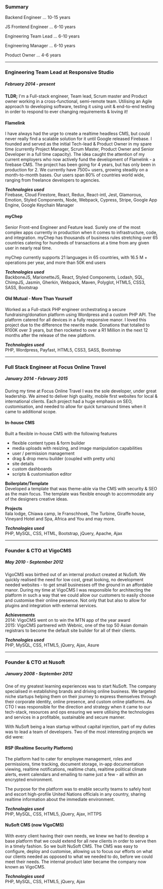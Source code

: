 ### Summary

Backend Engineer ... 10-15 years

JS Frontend Engineer ... 6-10 years

Engineering Team Lead ... 6-10 years

Engineering Manager ... 6-10 years

Product Owner ... 4-6 years

* * *

### Engineering Team Lead at Responsive Studio

##### _February 2014 - present_

**TLDR;** I'm a Full-stack engineer, Team lead, Scrum master and Product owner working in a cross-functional, semi-remote team. Utilising an Agile approach to developing software, testing it using unit & end-to-end testing in order to respond to ever changing requirements & loving it!

#### Flamelink  
I have always had the urge to create a realtime headless CMS, but could never really find a scalable solution for it until Google released Firebase. I founded and served as the initial Tech-lead & Product Owner in my spare time (currently Project Manager, Scrum Master, Product Owner and Senior Developer in a full time capacity). The idea caught the attention of my current employers who now actively fund the development of Flamelink - a firebase CMS. The project has been going for 4 years, but has only been in production for 2. We currently have 7500+ users, growing steadily on a month-to-month bases. Our users span 80% of countries world wide, ranging from freelance developers to agencies.

**_Technologies used_**  
Firebase, Cloud Firestore, React, Redux, React-intl, Jest, Glamorous, Emotion, Styled Components, Node, Webpack, Cypress, Stripe, Google App Engine, Google Keychain Manager

#### myChep  
Senior Front-end Engineer and Feature lead. Surely one of the most complex apps currently in production when it comes to infrastructure, code, and integration. myChep has thousands of business rules stretching over 65 countries catering for hundreds of transactions at a time from any given user in nearly real time.

myChep currently supports 21 languages in 65 countries, with 16.5 M + operations per year, and more than 50K end users

**_Technologies used_**  
BackboneJS, MarionetteJS, React, Styled Components, Lodash, SQL, ChimpJS, Jasmin, Gherkin, Webpack, Maven, Polyglot, HTML5, CSS3, SASS, Bootstrap

#### Old Mutual - More Than Yourself
Worked as a Full-stack PHP engineer orchestrating a secure fundraising/donation platform using Wordpress and a custom PHP API. The platform catered for all devices in a fully responsive manor. I loved this project due to the difference the rewrite made. Donations that totalled to R100K over 3 years, but then rocketed to over a R1 Million in the next 12 months after the release of the new platform.

**_Technologies used_**  
PHP, Wordpress, Payfast, HTML5, CSS3, SASS, Bootstrap

* * *

### Full Stack Engineer at Focus Online Travel

##### January 2014 - February 2015

During my time at Focus Online Travel I was the sole developer, under great leadership. We aimed to deliver high quality, mobile first websites for local & international clients. Each project had a huge emphasis on SEO, customisation, and needed to allow for quick turnaround times when it came to additional scope.

#### In-house CMS

Built a flexible in-house CMS with the following features

*   flexible content types & form builder
*   media uploads with resizing, and image manipulation capabilities
*   user / permission management
*   drag & drop menu builder (coupled with pretty urls)
*   site details
*   custom dashboards
*   scripts & customisation editor

**Boilerplate/Template**  
Developed a template that was theme-able via the CMS with security & SEO as the main focus. The template was flexible enough to accommodate any of the designers creative ideas.

**Projects**  
Ilala lodge, Chiawa camp, le Franschhoek, The Turbine, Giraffe house, Vineyard Hotel and Spa, Africa and You and may more.

**_Technologies used_**  
PHP, MySQL, CSS, HTML, Bootstrap, jQuery, Apache, Ajax

* * *

### Founder & CTO at VigoCMS

##### May 2010 - September 2012

VigoCMS was birthed out of an internal product created at NuSoft. We quickly realised the need for low cost, great looking, no development needed websites - to get small businesses off the ground in an affordable manor. During my time at VigoCMS I was responsible for architecting the platform in such a way that we could allow our customers to easily choose and customise their online presence. Not only that but also to allow for plugins and integration with external services.

**Achievements**  
2014: VigoCMS went on to win the MTN app of the year award  
2015: VigoCMS partnered with Webnic, one of the top 50 Asian domain registrars to become the default site builder for all of their clients.

**_Technologies used_**  
PHP, MySQL, CSS, HTML5, jQuery, Ajax, Asure

* * *

### Founder & CTO at Nusoft

##### January 2008 - September 2012

One of my greatest learning experiences was to start NuSoft. The company specialised in establishing brands and driving online business. We targeted niche startups helping them on their journey to express themselves through their corporate identity, online presence, and custom online platforms. As CTO I was responsible for the direction and strategy when it came to our tech-stack, resources and ops ensuring we were utilising the technologies and services in a profitable, sustainable and secure manner.

With NuSoft being a lean startup without capital injection, part of my duties was to lead a team of developers. Two of the most interesting projects we did were:

#### RSP (Realtime Security Platform)
The platform had to cater for employee management, roles and permissions, time tracking, document storage, in-app documentation viewing, realtime notifications, realtime chats, realtime political climate alerts, event calendars and emailing to name just a few - all within an encrypted environment.

The purpose for the platform was to enable security teams to safely host and escort high-profile United Nations officials in any country, sharing realtime information about the immediate environment.

**_Technologies used_**    
PHP, MySQL, CSS, HTML5, jQuery, Ajax, HTTPS

#### NuSoft CMS (now VigoCMS)
With every client having their own needs, we knew we had to develop a base platform that we could extend for all new clients in order to serve then in a timely fashion. So we built NuSoft CMS. The CMS was easy to configure, deploy and customise, allowing us to focus our efforts on what our clients needed as opposed to what we needed to do, before we could meet their needs. The internal product later became the company now known as VigoCMS.

**_Technologies used_**  
PHP, MySQL, CSS, HTML5, jQuery, Ajax